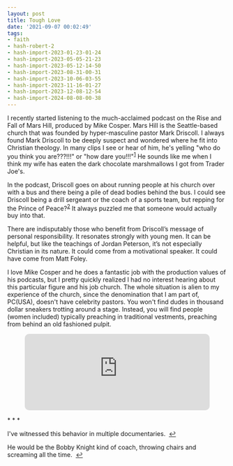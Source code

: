 ```yaml
---
layout: post
title: Tough Love
date: '2021-09-07 00:02:49'
tags:
- faith
- hash-robert-2
- hash-import-2023-01-23-01-24
- hash-import-2023-05-05-21-23
- hash-import-2023-05-12-14-50
- hash-import-2023-08-31-00-31
- hash-import-2023-10-06-03-55
- hash-import-2023-11-16-01-27
- hash-import-2023-12-08-12-54
- hash-import-2024-08-08-00-38
---
```


I recently started listening to the much-acclaimed podcast on the Rise and Fall of Mars Hill, produced by Mike Cosper. Mars Hill is the Seattle-based church that was founded by hyper-masculine pastor Mark Driscoll. I always found Mark Driscoll to be deeply suspect and wondered where he fit into Christian theology. In many clips I see or hear of him, he's yelling "who do you think you are???!!!" or "how dare you!!!"<sup><a href="#fn1-19012">1</a></sup> He sounds like me when I think my wife has eaten the dark chocolate marshmallows I got from Trader Joe's.

In the podcast, Driscoll goes on about running people at his church over with a bus and there being a pile of dead bodies behind the bus. I could see Driscoll being a drill sergeant or the coach of a sports team, but repping for the Prince of Peace?<sup><a href="#fn2-19012">2</a></sup> It always puzzled me that someone would actually buy into that.

There are indisputably those who benefit from Driscoll’s message of personal responsibility. It resonates strongly with young men. It can be helpful, but like the teachings of Jordan Peterson, it’s not especially Christian in its nature. It could come from a motivational speaker. It could have come from Matt Foley.

I love Mike Cosper and he does a fantastic job with the production values of his podcasts, but I pretty quickly realized I had no interest hearing about this particular figure and his job church. The whole situation is alien to my experience of the church, since the denomination that I am part of, PC(USA), doesn't have celebrity pastors. You won't find dudes in thousand dollar sneakers trotting around a stage. Instead, you will find people (women included) typically preaching in traditional vestments, preaching from behind an old fashioned pulpit.

<figure class="kg-card kg-embed-card"><iframe src="https://embed.podcasts.apple.com/us/podcast/who-killed-mars-hill/id1569401963?i=1000526370742&amp;itsct=podcast_box_player&amp;itscg=30200&amp;ls=1&amp;theme=dark" height="175px" frameborder="0" sandbox="allow-forms allow-popups allow-same-origin allow-scripts allow-top-navigation-by-user-activation" allow="autoplay *; encrypted-media *;" style="width: 100%; max-width: 660px; overflow: hidden; border-top-left-radius: 10px; border-top-right-radius: 10px; border-bottom-right-radius: 10px; border-bottom-left-radius: 10px; background-color: transparent;"></iframe></figure>
* * *

I've witnessed this behavior in multiple documentaries. &nbsp;[↩︎](#fnr1-19012)

He would be the Bobby Knight kind of coach, throwing chairs and screaming all the time. &nbsp;[↩︎](#fnr2-19012)

